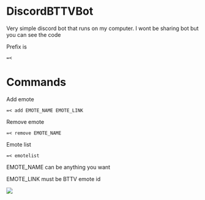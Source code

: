 # DiscordBTTVBot
Very simple discord bot that runs on my computer. I wont be sharing bot but you can see the code

Prefix is 
```
=<
```
# Commands
Add emote
```
=< add EMOTE_NAME EMOTE_LINK
```
Remove emote
```
=< remove EMOTE_NAME
```
Emote list
```
=< emotelist
```
EMOTE_NAME can be anything you want

EMOTE_LINK must be BTTV emote id

![](github.gif)
